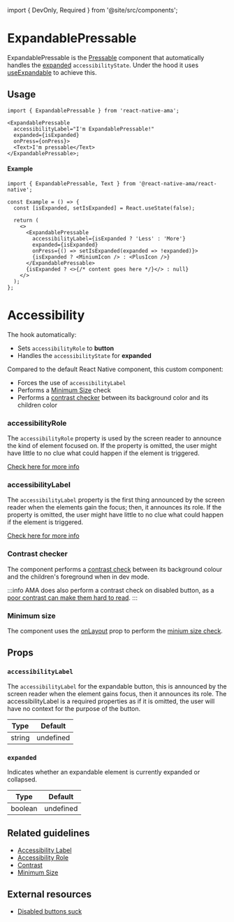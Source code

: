 import { DevOnly, Required } from '@site/src/components';

# ExpandablePressable

ExpandablePressable is the [Pressable](./Pressable.md) component that automatically handles the [expanded](https://reactnative.dev/docs/accessibility#accessibilitystate) `accessibilityState`. Under the hood it uses [useExpandable](./hooks/useExpandable.md) to achieve this.

## Usage

```tsx
import { ExpandablePressable } from 'react-native-ama';

<ExpandablePressable
  accessibilityLabel="I'm ExpandablePressable!"
  expanded={isExpanded}
  onPress={onPress}>
  <Text>I'm pressable</Text>
</ExpandablePressable>;
```

#### Example

```tsx
import { ExpandablePressable, Text } from '@react-native-ama/react-native';

const Example = () => {
  const [isExpanded, setIsExpanded] = React.useState(false);

  return (
    <>
      <ExpandablePressable
        accessibilityLabel={isExpanded ? 'Less' : 'More'}
        expanded={isExpanded}
        onPress={() => setIsExpanded(expanded => !expanded)}>
        {isExpanded ? <MiniumIcon /> : <PlusIcon />}
      </ExpandablePressable>
      {isExpanded ? <>{/* content goes here */}</> : null}
    </>
  );
};
```

# Accessibility

The hook automatically:

- Sets `accessibilityRole` to **button**
- Handles the `accessibilityState` for **expanded**

Compared to the default React Native component, this custom component:

- Forces the use of `accessibilityLabel` <DevOnly />
- Performs a [Minimum Size](../../../website/guidelines/minimum-size.md) check <DevOnly />
- Performs a [contrast checker](../../../website/guidelines/contrast.md) between its background color and its children color <DevOnly />

### accessibilityRole

The `accessibilityRole` property is used by the screen reader to announce the kind of element focused on. If the property is omitted, the user might have little to no clue what could happen if the element is triggered.

[Check here for more info](../../../website/guidelines/accessibility-role.md)

### accessibilityLabel

The `accessibilityLabel` property is the first thing announced by the screen reader when the elements gain the focus; then, it announces its role. If the property is omitted, the user might have little to no clue what could happen if the element is triggered.

[Check here for more info](../../../website/guidelines/accessibility-label.md)

### Contrast checker

The component performs a [contrast check](../../../website/guidelines/contrast.md) between its background colour and the children's foreground when in dev mode.

:::info
AMA does also perform a contrast check on disabled button, as a [poor contrast can make them hard to read](https://axesslab.com/disabled-buttons-suck/#they-are-hard-to-see).
:::

### Minimum size

The component uses the [onLayout](https://reactnative.dev/docs/layoutevent) prop to perform the [minium size check](../../../website/guidelines/minimum-size.md).

## Props

### <Required /> `accessibilityLabel`

The `accessibilityLabel` for the expandable button, this is announced by the screen reader when the element gains focus, then it announces its role. The accessibilityLabel is a required properties as if it is omitted, the user will have no context for the purpose of the button.

| Type   | Default   |
| ------ | --------- |
| string | undefined |

### <Required /> `expanded`

Indicates whether an expandable element is currently expanded or collapsed.

| Type    | Default   |
| ------- | --------- |
| boolean | undefined |

## Related guidelines

- [Accessibility Label](../../../website/guidelines/accessibility-label.md)
- [Accessibility Role](../../../website/guidelines/accessibility-role.md)
- [Contrast](../../../website/guidelines/contrast.md)
- [Minimum Size](../../../website/guidelines/minimum-size.md)

## External resources

- [Disabled buttons suck](https://axesslab.com/disabled-buttons-suck/)
